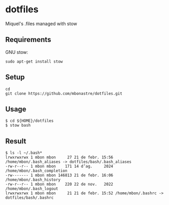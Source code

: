 # dotfiles

Miquel's .files managed with stow

## Requirements

GNU stow:

```
sudo apt-get install stow
```

## Setup

```
cd 
git clone https://github.com/mbonastre/dotfiles.git
```

## Usage

```
$ cd ${HOME}/dotfiles
$ stow bash
```

## Result

```
$ ls -l ~/.bash*
lrwxrwxrwx 1 mbon mbon     27 21 de febr. 15:56 /home/mbon/.bash_aliases -> dotfiles/bash/.bash_aliases
-rw-r--r-- 1 mbon mbon    171 14 d’ag.     2024 /home/mbon/.bash_completion
-rw------- 1 mbon mbon 146813 21 de febr. 16:06 /home/mbon/.bash_history
-rw-r--r-- 1 mbon mbon    220 22 de nov.   2022 /home/mbon/.bash_logout
lrwxrwxrwx 1 mbon mbon     21 21 de febr. 15:52 /home/mbon/.bashrc -> dotfiles/bash/.bashrc
```

